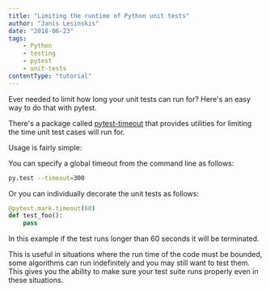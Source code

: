 ```yaml
---
title: "Limiting the runtime of Python unit tests"
author: "Janis Lesinskis"
date: "2018-06-23"
tags:
    - Python
    - testing
    - pytest
    - unit-tests
contentType: "tutorial"
---
```


Ever needed to limit how long your unit tests can run for? Here's an easy way to do that with pytest.

There's a package called [pytest-timeout](https://pypi.org/project/pytest-timeout/) that provides utilities for limiting the time unit test cases will run for.

Usage is fairly simple:

You can specify a global timeout from the command line as follows:

```sh
py.test --timeout=300
```

Or you can individually decorate the unit tests as follows:

```python
@pytest.mark.timeout(60)
def test_foo():
    pass
```

In this example if the test runs longer than 60 seconds it will be terminated.

This is useful in situations where the run time of the code must be bounded, some algorithms can run indefinitely and you may still want to test them. This gives you the ability to make sure your test suite runs properly even in these situations.